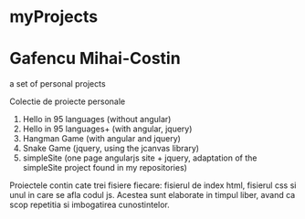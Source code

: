 # myProjects
# Gafencu Mihai-Costin
a set of personal projects

Colectie de proiecte personale

1. Hello in 95 languages (without angular)
2. Hello in 95 languages+ (with angular, jquery)
3. Hangman Game (with angular and jquery)
4. Snake Game (jquery, using the jcanvas library)
5. simpleSite (one page angularjs site + jquery, adaptation of the simpleSite project found in my repositories)

Proiectele contin cate trei fisiere fiecare: fisierul de index html, fisierul css si unul in care se afla codul js. 
Acestea sunt elaborate in timpul liber, avand ca scop repetitia si imbogatirea cunostintelor.
